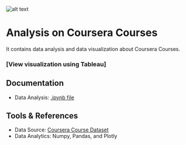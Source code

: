 ![alt text](img/udemy.png)

# Analysis on Coursera Courses
It contains data analysis and data visualization about Coursera Courses.

### [View visualization using Tableau]

## Documentation
- Data Analysis: [.ipynb file]()

## Tools & References
- Data Source: [Coursera Course Dataset](https://www.kaggle.com/siddharthm1698/coursera-course-dataset)
- Data Analytics: Numpy, Pandas, and Plotly

